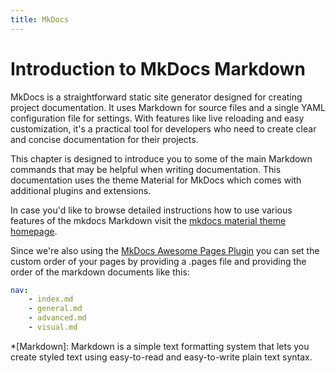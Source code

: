 ```yaml
---
title: MkDocs
---
```


# Introduction to MkDocs Markdown
MkDocs is a straightforward static site generator designed for creating project documentation. It uses Markdown for source files and a single YAML configuration file for settings. With features like live reloading and easy customization, it's a practical tool for developers who need to create clear and concise documentation for their projects.

This chapter is designed to introduce you to some of the main Markdown commands that may be helpful when writing documentation. This documentation uses the theme Material for MkDocs which comes with additional plugins and extensions.

In case you'd like to browse detailed instructions how to use various features of the mkdocs Markdown visit the [mkdocs material theme homepage](https://squidfunk.github.io/mkdocs-material/reference/admonitions/ "Material for MkDocs homepage").

Since we're also using the [MkDocs Awesome Pages Plugin](https://github.com/lukasgeiter/mkdocs-awesome-pages-plugin) you can set the custom order of your pages by providing a .pages file and providing the order of the markdown documents like this:

```yaml title="docs / .pages" linenums="1"
nav:
    - index.md
    - general.md
    - advanced.md
    - visual.md
```

*[Markdown]: Markdown is a simple text formatting system that lets you create styled text using easy-to-read and easy-to-write plain text syntax.

